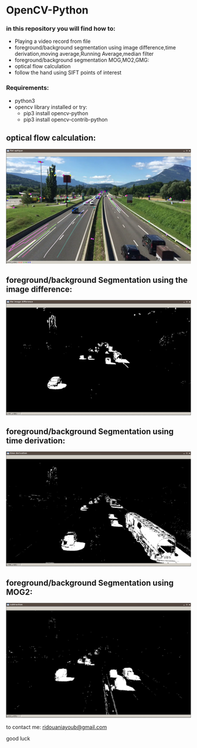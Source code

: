 # OpenCV-Python

### in this repository you will find how to:

- Playing a video record from file
- foreground/background segmentation using image difference,time derivation,moving average,Running Average,median filter
- foreground/background segmentation MOG,MO2,GMG:
- optical flow calculation
- follow the hand using SIFT points of interest

### Requirements:
 - python3
 - opencv library installed or try:
      - pip3 install opencv-python
      - pip3 install opencv-contrib-python



## optical flow calculation:
![optical flow calculation](https://raw.githubusercontent.com/ayoubridouani/video_processing_opencv/master/screenshots/optical%20flow.png "optical flow calculation")


## foreground/background Segmentation using the image difference:
![the image difference](https://raw.githubusercontent.com/ayoubridouani/video_processing_opencv/master/screenshots/the%20image%20difference.png "the image difference")




## foreground/background Segmentation using time derivation:
![time derivation](https://raw.githubusercontent.com/ayoubridouani/video_processing_opencv/master/screenshots/time%20derivation.png "time derivation")




## foreground/background Segmentation using MOG2:
![MOG2](https://raw.githubusercontent.com/ayoubridouani/video_processing_opencv/master/screenshots/MOG2.png "MOG2")




to contact me: ridouaniayoub@gmail.com

good luck
